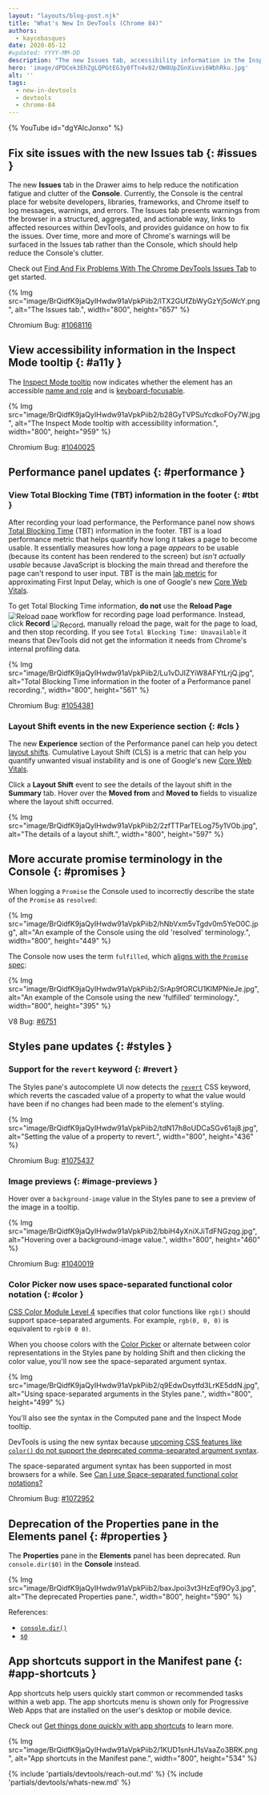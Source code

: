 ```yaml
---
layout: "layouts/blog-post.njk"
title: "What's New In DevTools (Chrome 84)"
authors:
  - kaycebasques
date: 2020-05-12
#updated: YYYY-MM-DD
description: "The new Issues tab, accessibility information in the Inspect Mode tooltip, and more."
hero: 'image/dPDCek3EhZgLQPGtEG3y0fTn4v82/OW8UpZGnXiuvi6WbhRku.jpg'
alt: ''
tags:
  - new-in-devtools
  - devtools
  - chrome-84
---
```


{% YouTube id="dgYAlcJonxo" %}

## Fix site issues with the new Issues tab {: #issues }

The new **Issues** tab in the Drawer aims to help reduce the notification fatigue and clutter of the
**Console**. Currently, the Console is the central place for website developers, libraries,
frameworks, and Chrome itself to log messages, warnings, and errors. The Issues tab presents
warnings from the browser in a structured, aggregated, and actionable way, links to affected
resources within DevTools, and provides guidance on how to fix the issues. Over time, more and more
of Chrome's warnings will be surfaced in the Issues tab rather than the Console, which should help
reduce the Console's clutter.

Check out [Find And Fix Problems With The Chrome DevTools Issues Tab][1] to get started.

{% Img src="image/BrQidfK9jaQyIHwdw91aVpkPiib2/lTX2GUfZbWyGzYj5oWcY.png", alt="The Issues tab.", width="800", height="657" %}

Chromium Bug: [#1068116][2]

## View accessibility information in the Inspect Mode tooltip {: #a11y }

The [Inspect Mode tooltip][3] now indicates whether the element has an accessible [name and role][4]
and is [keyboard-focusable][5].

{% Img src="image/BrQidfK9jaQyIHwdw91aVpkPiib2/b28GyTVPSuYcdkoFOy7W.jpg", alt="The Inspect Mode tooltip with accessibility information.", width="800", height="959" %}

Chromium Bug: [#1040025][6]

## Performance panel updates {: #performance }

### View Total Blocking Time (TBT) information in the footer {: #tbt }

After recording your load performance, the Performance panel now shows [Total Blocking Time][7]
(TBT) information in the footer. TBT is a load performance metric that helps quantify how long it
takes a page to become usable. It essentially measures how long a page _appears_ to be usable
(because its content has been rendered to the screen) but _isn't actually usable_ because JavaScript
is blocking the main thread and therefore the page can't respond to user input. TBT is the main [lab
metric][8] for approximating First Input Delay, which is one of Google's new [Core Web Vitals][9].

To get Total Blocking Time information, **do not** use the **Reload Page**
<img alt="Reload page" src="image/BrQidfK9jaQyIHwdw91aVpkPiib2/zlk9ZgF58Mm6U7AYWxxE.png" style="max-height: 1em; vertical-align: middle; display: inline;">
workflow for recording page load performance. Instead, click **Record**
<img alt="Record" src="image/BrQidfK9jaQyIHwdw91aVpkPiib2/FhPgza4ynfJ6ZrDK6U51.png" style="max-height: 1em; vertical-align: middle; display: inline;">,
manually reload the page, wait for the page to load, and then stop recording. If you see
`Total Blocking Time: Unavailable` it means that DevTools did not get the information it needs from
Chrome's internal profiling data.

{% Img src="image/BrQidfK9jaQyIHwdw91aVpkPiib2/Lu1vDJIZYiW8AFYtLrjQ.jpg", alt="Total Blocking Time information in the footer of a Performance panel recording.", width="800", height="561" %}

Chromium Bug: [#1054381][10]

### Layout Shift events in the new Experience section {: #cls }

The new **Experience** section of the Performance panel can help you detect [layout shifts][11].
Cumulative Layout Shift (CLS) is a metric that can help you quantify unwanted visual instability and
is one of Google's new [Core Web Vitals][12].

Click a **Layout Shift** event to see the details of the layout shift in the **Summary** tab. Hover
over the **Moved from** and **Moved to** fields to visualize where the layout shift occurred.

{% Img src="image/BrQidfK9jaQyIHwdw91aVpkPiib2/2zfTTParTELog75y1VOb.jpg", alt="The details of a layout shift.", width="800", height="597" %}

## More accurate promise terminology in the Console {: #promises }

When logging a `Promise` the Console used to incorrectly describe the state of the `Promise` as
`resolved`:

{% Img src="image/BrQidfK9jaQyIHwdw91aVpkPiib2/hNbVxm5vTgdv0m5YeO0C.jpg", alt="An example of the Console using the old 'resolved' terminology.", width="800", height="449" %}

The Console now uses the term `fulfilled`, which [aligns with the `Promise` spec][13]:

{% Img src="image/BrQidfK9jaQyIHwdw91aVpkPiib2/SrAp9fORCU1KlMPNieJe.jpg", alt="An example of the Console using the new 'fulfilled' terminology.", width="800", height="395" %}

V8 Bug: [#6751][14]

## Styles pane updates {: #styles }

### Support for the `revert` keyword {: #revert }

The Styles pane's autocomplete UI now detects the [`revert`][15] CSS keyword, which reverts the
cascaded value of a property to what the value would have been if no changes had been made to the
element's styling.

{% Img src="image/BrQidfK9jaQyIHwdw91aVpkPiib2/tdN17h8oUDCaSGv61aj8.jpg", alt="Setting the value of a property to revert.", width="800", height="436" %}

Chromium Bug: [#1075437][16]

### Image previews {: #image-previews }

Hover over a `background-image` value in the Styles pane to see a preview of the image in a tooltip.

{% Img src="image/BrQidfK9jaQyIHwdw91aVpkPiib2/bbiH4yXniXJiTdFNGzqg.jpg", alt="Hovering over a background-image value.", width="800", height="460" %}

Chromium Bug: [#1040019][17]

### Color Picker now uses space-separated functional color notation {: #color }

[CSS Color Module Level 4][18] specifies that color functions like `rgb()` should support
space-separated arguments. For example, `rgb(0, 0, 0)` is equivalent to `rgb(0 0 0)`.

When you choose colors with the [Color Picker][19] or alternate between color representations in the
Styles pane by holding Shift and then clicking the color value, you'll now see the space-separated
argument syntax.

{% Img src="image/BrQidfK9jaQyIHwdw91aVpkPiib2/q9EdwDsytfd3LrKE5ddN.jpg", alt="Using space-separated arguments in the Styles pane.", width="800", height="499" %}

You'll also see the syntax in the Computed pane and the Inspect Mode tooltip.

DevTools is using the new syntax because [upcoming CSS features like `color()` do not support the
deprecated comma-separated argument syntax][20].

The space-separated argument syntax has been supported in most browsers for a while. See [Can I use
Space-separated functional color notations?][21]

Chromium Bug: [#1072952][22]

## Deprecation of the **Properties** pane in the Elements panel {: #properties }

The **Properties** pane in the **Elements** panel has been deprecated. Run `console.dir($0)` in the
**Console** instead.

{% Img src="image/BrQidfK9jaQyIHwdw91aVpkPiib2/baxJpoi3vt3HzEqf9Oy3.jpg", alt="The deprecated Properties pane.", width="800", height="590" %}

References:

- [`console.dir()`][23]
- [`$0`][24]

## App shortcuts support in the Manifest pane {: #app-shortcuts }

App shortcuts help users quickly start common or recommended tasks within a web app. The app
shortcuts menu is shown only for Progressive Web Apps that are installed on the user's desktop or
mobile device.

Check out [Get things done quickly with app shortcuts][25] to learn more.

{% Img src="image/BrQidfK9jaQyIHwdw91aVpkPiib2/1KUD1snHJ1sVaaZo3BRK.png", alt="App shortcuts in the Manifest pane.", width="800", height="534" %}


{% include 'partials/devtools/reach-out.md' %}
{% include 'partials/devtools/whats-new.md' %}

[1]: /docs/devtools/issues
[2]: https://crbug.com/1068116
[3]: /blog/new-in-devtools-73#inspect
[4]: https://web.dev/labels-and-text-alternatives/
[5]: https://web.dev/control-focus-with-tabindex/
[6]: https://crbug.com/1040025
[7]: https://web.dev/tbt/
[8]: https://web.dev/how-to-measure-speed/#lab-data-vs-field-data
[9]: https://web.dev/vitals/#core-web-vitals
[10]: https://crbug.com/1054381
[11]: https://web.dev/cls/
[12]: https://web.dev/vitals/#core-web-vitals
[13]: https://github.com/domenic/promises-unwrapping/blob/master/docs/states-and-fates.md
[14]: https://bugs.chromium.org/p/v8/issues/detail?id=6751
[15]: https://developer.mozilla.org/en-US/docs/Web/CSS/revert
[16]: https://crbug.com/1075437
[17]: https://crbug.com/1040019
[18]: https://drafts.csswg.org/css-color/#changes-from-3
[19]: /docs/devtools/css/reference#color-picker
[20]: https://twitter.com/mathias/status/1253242715304857601
[21]: https://caniuse.com/#feat=mdn-css_types_color_space_separated_functional_notation
[22]: https://crbug.com/1072952
[23]: /docs/devtools/console/api#dir
[24]: /docs/devtools/console/utilities#dom
[25]: https://web.dev/app-shortcuts
